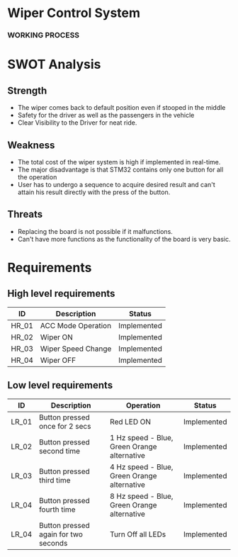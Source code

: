 # Wiper Control System
### WORKING PROCESS


# SWOT Analysis 
## Strength

* The wiper comes back to default position even if stooped in the middle
* Safety for the driver as well as the passengers in the vehicle
* Clear Visibility to the Driver for neat ride.

## Weakness 
* The total cost of the wiper system is high if implemented in real-time.
* The major disadvantage is that STM32 contains only one button for all the operation
* User has to undergo a sequence to acquire desired result and can't attain his result directly with the press of the button.

## Threats 
* Replacing the board is not possible if it malfunctions.
* Can't have more functions as the functionality of the board is very basic.

# Requirements
## High level requirements
| ID | Description | Status |
| --- | --- | --- | 
| HR_01 | ACC Mode Operation |	Implemented |
| HR_02 |	Wiper ON |	Implemented |
| HR_03 |	Wiper Speed Change |	Implemented |
| HR_04 |	Wiper OFF |	Implemented |
## Low level requirements
| ID |	Description | Operation |	Status |
| --- | --- | --- | --- |
| LR_01 |	Button pressed once for 2 secs | Red LED ON |	Implemented |
| LR_02 |	Button pressed second time | 1 Hz speed - Blue, Green Orange alternative |	Implemented |
| LR_03	|Button pressed third time | 4 Hz speed - Blue, Green Orange alternative |	Implemented |
| LR_04	|Button pressed fourth time | 8 Hz speed - Blue, Green Orange alternative |	Implemented |
| LR_04 |	Button pressed again for two seconds |Turn Off all LEDs|	Implemented |
